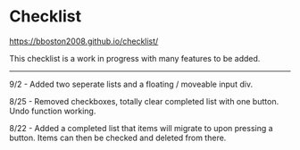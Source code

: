 # Checklist

https://bboston2008.github.io/checklist/

This checklist is a work in progress with many features to be added.

-----------------------------------------------------------------------------

9/2 - Added two seperate lists and a floating / moveable input div.

8/25 - Removed checkboxes, totally clear completed list with one button. Undo function working.

8/22 - Added a completed list that items will migrate to upon pressing a button. Items can then be checked and deleted from there.
